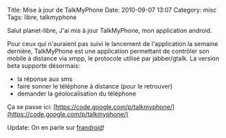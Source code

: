 Title: Mise à jour de TalkMyPhone
Date: 2010-09-07 13:07
Category: misc
Tags: libre, talkmyphone

Salut planet-libre, J'ai mis à jour TalkMyPhone, mon application
android.

Pour ceux qui n'auraient pas suivi le lancement de l'application la
semaine dernière, TalkMyPhone est une application permettant de contrôler
son mobile à distance via xmpp, le protocole utilisé par jabber/gtalk. La
version beta supporte désormais:

- la réponse aux sms
- faire sonner le téléphone à distance (pour le retrouver)
- demander la géolocalisation du téléphone

Ça se passe ici:
[https://code.google.com/p/talkmyphone/](https://code.google.com/p/talkmyphone/)

Update: On en parle sur
[frandroid](http://www.frandroid.com/33622/talkmyphone-controlez-votre-telephone-a-distance/)!




